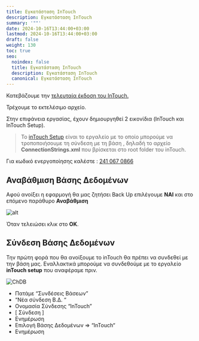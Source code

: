 ```yaml
---
title: Εγκατάσταση InTouch
description: Εγκατάσταση InTouch
summary: '""'
date: 2024-10-16T13:44:00+03:00
lastmod: 2024-10-16T13:44:00+03:00
draft: false
weight: 130
toc: true
seo:
  noindex: false
  title: Εγκατάσταση InTouch
  description: Εγκατάσταση InTouch
  canonical: Εγκατάσταση InTouch
---
```

Κατεβάζουμε την [τελευταία έκδοση του InTouch.](https://update.intouch.gr/versions/Intouch%20Setup%206.99.759%20-%202024.07.18.14.30.exe)

Τρέχουμε το εκτελέσιμο αρχείο.

Στην επιφάνεια εργασίας, έχουν δημιουργηθεί 2 εικονίδια (InTouch και InTouch Setup).

> To [inTouch Setup](#) είναι το εργαλείο με το οποίο μπορούμε  να τροποποιήσουμε τη σύνδεση με τη βάση , δηλαδή το αρχείο **ConnectionStrings.xml** που βρίσκεται στο root folder του inTouch.



Για κωδικό ενεργοποίησης καλέστε : [241 067 0866](tel:+302410670866)

## Αναβάθμιση Βάσης Δεδομένων

Αφού ανοίξει η εφαρμογή θα μας ζητήσει Back Up επιλέγουμε  **ΝΑΙ** και στο επόμενο παράθυρο  **Αναβάθμιση**

![alt](/images/103.jpg "alt")

Όταν τελειώσει κλικ στο **ΟΚ**.

## Σύνδεση Βάσης Δεδομένων

Την πρώτη φορά που θα ανοίξουμε το inTouch θα πρέπει να συνδεθεί με την βάση μας. Εναλλακτικά μπορούμε να συνδεθούμε με το εργαλείο **inTouch setup** που αναφέραμε πριν. 

![ChDB](/images/102.jpg "ChDB")

* Πατάμε “Συνδέσεις Βάσεων”
* “Νέα σύνδεση Β.Δ. “
* Ονομασία Σύνδεσης “InTouch”
* \[ Σύνδεση ]
* Ενημέρωση
* Επιλογή Βάσης Δεδομένων => “InTouch“
* Ενημέρωση
